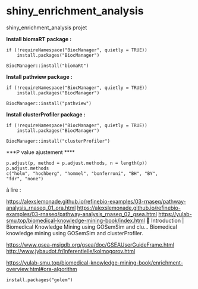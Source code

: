 # shiny_enrichment_analysis
shiny_enrichment_analysis projet 


**Install biomaRT package :** 

```
if (!requireNamespace("BiocManager", quietly = TRUE))
    install.packages("BiocManager")

BiocManager::install("biomaRt")
```


**Install pathview package :** 

```
if (!requireNamespace("BiocManager", quietly = TRUE))
    install.packages("BiocManager")

BiocManager::install("pathview")
```

**Install clusterProfiler package :**

```
if (!requireNamespace("BiocManager", quietly = TRUE))
    install.packages("BiocManager")

BiocManager::install("clusterProfiler")
```
***P value ajustement ****

```
p.adjust(p, method = p.adjust.methods, n = length(p))
p.adjust.methods
c("holm", "hochberg", "hommel", "bonferroni", "BH", "BY",
"fdr", "none")
```
à lire :

https://alexslemonade.github.io/refinebio-examples/03-rnaseq/pathway-analysis_rnaseq_01_ora.html
https://alexslemonade.github.io/refinebio-examples/03-rnaseq/pathway-analysis_rnaseq_02_gsea.html
https://yulab-smu.top/biomedical-knowledge-mining-book/index.html
📖 Introduction | Biomedical Knowledge Mining using GOSemSim and clu...
Biomedical knowledge mining using GOSemSim and clusterProfiler.

https://www.gsea-msigdb.org/gsea/doc/GSEAUserGuideFrame.html
http://www.jybaudot.fr/Inferentielle/kolmogorov.html

https://yulab-smu.top/biomedical-knowledge-mining-book/enrichment-overview.html#ora-algorithm 

```
install.packages("golem")
```
